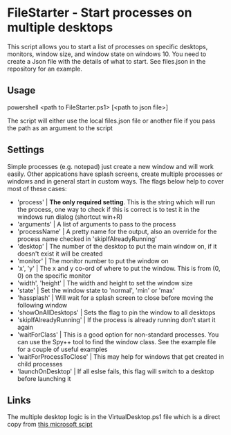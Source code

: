 # FileStarter - Start processes on multiple desktops

This script allows you to start a list of processes on specific desktops, monitors, window size, and window state on windows 10.  You need to create a Json file with the details of what to start.  See files.json in the repository for an example.

## Usage

powershell \<path to FileStarter.ps1\> [\<path to json file\>]

The script will either use the local files.json file or another file if you pass the path as an argument to the script

## Settings

Simple processes (e.g. notepad) just create a new window and will work easily.  Other appications have splash screens, create multiple processes or windows and in general start in custom ways.  The flags below help to cover most of these cases:

- 'process' | **The only required setting**.  This is the string which will run the process, one way to check if this is correct is to test it in the windows run dialog (shortcut win+R)
- 'arguments' | A list of arguments to pass to the process
- 'processName' | A pretty name for the output, also an override for the process name checked in 'skipIfAlreadyRunning'
- 'desktop' | The number of the desktop to put the main window on, if it doesn't exist it will be created
- 'monitor' | The monitor number to put the window on
- 'x', 'y' | The x and y co-ord of where to put the window.  This is from (0, 0) on the specific monitor
- 'width', 'height' | The width and height to set the window size
- 'state' | Set the window state to 'normal', 'min' or 'max'
- 'hassplash' | Will wait for a splash screen to close before moving the following window
- 'showOnAllDesktops' | Sets the flag to pin the window to all desktops
- 'skipIfAlreadyRunning' | If the process is already running don't start it again
- 'waitForClass' | This is a good option for non-standard processes.  You can use the Spy++ tool to find the window class.  See the example file for a couple of useful examples
- 'waitForProcessToClose' | This may help for windows that get created in child processes
- 'launchOnDesktop' | If all eslse fails, this flag will switch to a desktop before launching it

## Links

The multiple desktop logic is in the VirtualDesktop.ps1 file which is a direct copy from [this microsoft scipt](https://gallery.technet.microsoft.com/scriptcenter/Powershell-commands-to-d0e79cc5)

